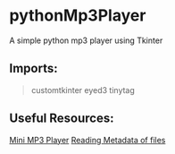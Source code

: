 # pythonMp3Player
A simple python mp3 player using Tkinter

## Imports:
> customtkinter
> eyed3
> tinytag

## Useful Resources:
[Mini MP3 Player](https://www.youtube.com/watch?v=lxbfPMTv_eA)
[Reading Metadata of files](https://www.geeksforgeeks.org/access-metadata-of-various-audio-and-video-file-formats-using-python-tinytag-library/)
